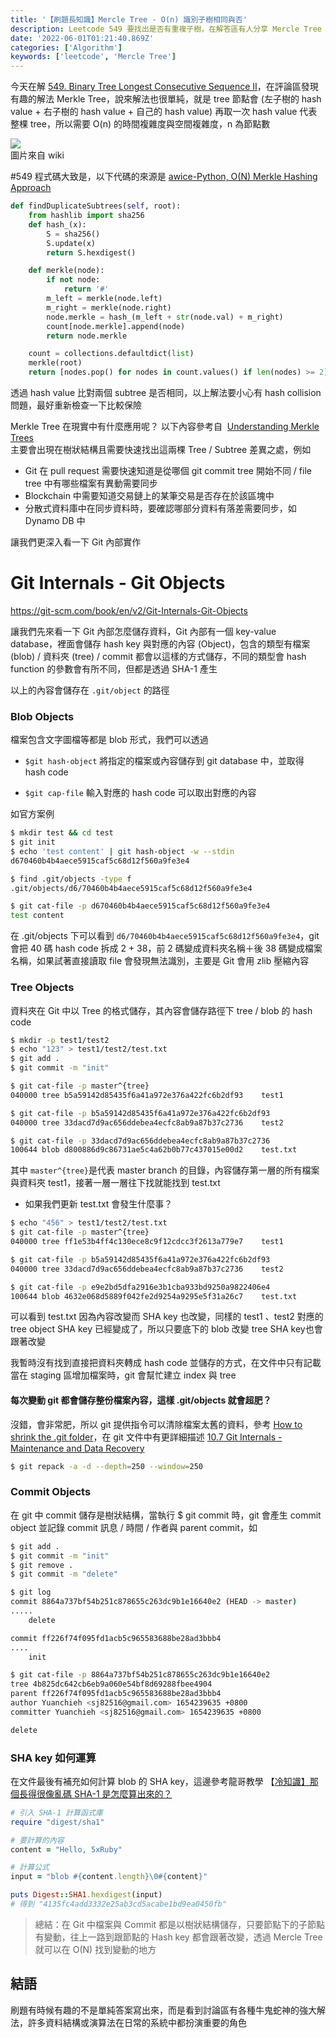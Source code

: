 ```yaml
---
title: '【刷題長知識】Mercle Tree - O(n) 識別子樹相同與否'
description: Leetcode 549 要找出是否有重複子樹，在解答區有人分享 Mercle Tree 解法，在 O(n) 的時間與空間複雜度下解決問題，延伸了解到 Mercle Tree 被廣泛應在許多地方，如 Git / Dynamo DB 等
date: '2022-06-01T01:21:40.869Z'
categories: ['Algorithm']
keywords: ['leetcode', 'Mercle Tree']
---
```


今天在解 [549. Binary Tree Longest Consecutive Sequence II](https://leetcode.com/problems/binary-tree-longest-consecutive-sequence-ii/)，在評論區發現有趣的解法 Merkle Tree，說來解法也很單純，就是 tree 節點會 (左子樹的 hash value \+ 右子樹的 hash value \+ 自己的 hash value) 再取一次 hash value 代表整棵 tree，所以需要 O(n) 的時間複雜度與空間複雜度，n 為節點數

![](https://upload.wikimedia.org/wikipedia/commons/thumb/9/95/Hash_Tree.svg/310px-Hash_Tree.svg.png)  
圖片來自 wiki

\#549 程式碼大致是，以下代碼的來源是 [awice-Python, O(N) Merkle Hashing Approach](https://leetcode.com/problems/find-duplicate-subtrees/discuss/106030/Python-O(N)-Merkle-Hashing-Approach)

```python
def findDuplicateSubtrees(self, root):
    from hashlib import sha256
    def hash_(x):
        S = sha256()
        S.update(x)
        return S.hexdigest()

    def merkle(node):
        if not node:
            return '#'
        m_left = merkle(node.left)
        m_right = merkle(node.right)
        node.merkle = hash_(m_left + str(node.val) + m_right)
        count[node.merkle].append(node)
        return node.merkle

    count = collections.defaultdict(list)
    merkle(root)
    return [nodes.pop() for nodes in count.values() if len(nodes) >= 2]
```

透過 hash value 比對兩個 subtree 是否相同，以上解法要小心有 hash collision 問題，最好重新檢查一下比較保險

Merkle Tree 在現實中有什麼應用呢？ 以下內容參考自  [Understanding Merkle Trees](https://medium.com/geekculture/understanding-merkle-trees-f48732772199)\
主要會出現在樹狀結構且需要快速找出這兩棵 Tree / Subtree 差異之處，例如 

* Git 在 pull request 需要快速知道是從哪個 git commit tree 開始不同 / file tree 中有哪些檔案有異動需要同步
* Blockchain 中需要知道交易鏈上的某筆交易是否存在於該區塊中
* 分散式資料庫中在同步資料時，要確認哪部分資料有落差需要同步，如 Dynamo DB 中

讓我們更深入看一下 Git 內部實作

# Git Internals - Git Objects

<https://git-scm.com/book/en/v2/Git-Internals-Git-Objects>

讓我們先來看一下 Git 內部怎麼儲存資料，Git 內部有一個 key-value database，裡面會儲存 hash key 與對應的內容 (Object)，包含的類型有檔案 (blob) / 資料夾 (tree) / commit 都會以這樣的方式儲存，不同的類型會 hash function 的參數會有所不同，但都是透過 SHA-1 產生

以上的內容會儲存在 `.git/object` 的路徑

### Blob Objects

檔案包含文字圖檔等都是 blob 形式，我們可以透過

* `$git hash-object` 將指定的檔案或內容儲存到 git database 中，並取得 hash code

* `$git cap-file` 輸入對應的 hash code 可以取出對應的內容

如官方案例

```sh
$ mkdir test && cd test
$ git init
$ echo 'test content' | git hash-object -w --stdin
d670460b4b4aece5915caf5c68d12f560a9fe3e4

$ find .git/objects -type f
.git/objects/d6/70460b4b4aece5915caf5c68d12f560a9fe3e4

$ git cat-file -p d670460b4b4aece5915caf5c68d12f560a9fe3e4
test content
```

在 .git/objects 下可以看到 `d6/70460b4b4aece5915caf5c68d12f560a9fe3e4`，git 會把 40 碼 hash code 拆成 2 \+ 38，前 2 碼變成資料夾名稱＋後 38 碼變成檔案名稱，如果試著直接讀取 file 會發現無法識別，主要是 Git 會用 zlib 壓縮內容

### Tree Objects

資料夾在 Git 中以 Tree 的格式儲存，其內容會儲存路徑下 tree / blob 的 hash code

```sh
$ mkdir -p test1/test2
$ echo "123" > test1/test2/test.txt
$ git add .
$ git commit -m "init"

$ git cat-file -p master^{tree}
040000 tree b5a59142d85435f6a41a972e376a422fc6b2df93    test1

$ git cat-file -p b5a59142d85435f6a41a972e376a422fc6b2df93
040000 tree 33dacd7d9ac656ddebea4ecfc8ab9a87b37c2736    test2

$ git cat-file -p 33dacd7d9ac656ddebea4ecfc8ab9a87b37c2736
100644 blob d800886d9c86731ae5c4a62b0b77c437015e00d2    test.txt
```

其中 `master^{tree}`是代表 master branch 的目錄，內容儲存第一層的所有檔案與資料夾 test1，接著一層一層往下找就能找到 test.txt

* 如果我們更新 test.txt 會發生什麼事？

```sh
$ echo "456" > test1/test2/test.txt
$ git cat-file -p master^{tree}
040000 tree ff1e53b4ff4c130ece8c9f12cdcc3f2613a779e7    test1

$ git cat-file -p b5a59142d85435f6a41a972e376a422fc6b2df93
040000 tree 33dacd7d9ac656ddebea4ecfc8ab9a87b37c2736    test2

$ git cat-file -p e9e2bd5dfa2916e3b1cba933bd9250a9822406e4
100644 blob 4632e068d5889f042fe2d9254a9295e5f31a26c7    test.txt
```

可以看到 test.txt 因為內容改變而 SHA key 也改變，同樣的 test1 、test2 對應的 tree object SHA key 已經變成了，所以只要底下的 blob 改變 tree SHA key也會跟著改變

我暫時沒有找到直接把資料夾轉成 hash code 並儲存的方式，在文件中只有記載當在 staging 區增加檔案時，git 會幫忙建立 index 與 tree

#### 每次變動 git 都會儲存整份檔案內容，這樣 .git/objects 就會超肥？
沒錯，會非常肥，所以 git 提供指令可以清除檔案太舊的資料，參考 [How to shrink the .git folder](https://stackoverflow.com/questions/5613345/how-to-shrink-the-git-folder)，在 git 文件中有更詳細描述 [10.7 Git Internals - Maintenance and Data Recovery](https://git-scm.com/book/zh-tw/v2/Git-Internals-Maintenance-and-Data-Recovery)

```sh
$ git repack -a -d --depth=250 --window=250
```


### Commit Objects

在 git 中 commit 儲存是樹狀結構，當執行 $ git commit 時，git 會產生 commit object 並記錄 commit 訊息 / 時間 / 作者與 parent commit，如

```sh
$ git add .
$ git commit -m "init"
$ git remove .
$ git commit -m "delete"

$ git log
commit 8864a737bf54b251c878655c263dc9b1e16640e2 (HEAD -> master)
.....
    delete

commit ff226f74f095fd1acb5c965583688be28ad3bbb4
....
    init

$ git cat-file -p 8864a737bf54b251c878655c263dc9b1e16640e2
tree 4b825dc642cb6eb9a060e54bf8d69288fbee4904
parent ff226f74f095fd1acb5c965583688be28ad3bbb4
author Yuanchieh <sj82516@gmail.com> 1654239635 +0800
committer Yuanchieh <sj82516@gmail.com> 1654239635 +0800

delete
```

### SHA key 如何運算

在文件最後有補充如何計算 blob 的 SHA key，這邊參考龍哥教學 【[冷知識】那個長得很像亂碼 SHA-1 是怎麼算出來的？](https://gitbook.tw/chapters/using-git/how-to-calculate-the-sha1-value) 

```ruby
# 引入 SHA-1 計算函式庫
require "digest/sha1"

# 要計算的內容
content = "Hello, 5xRuby"

# 計算公式
input = "blob #{content.length}\0#{content}"

puts Digest::SHA1.hexdigest(input)
# 得到 "4135fc4add3332e25ab3cd5acabe1bd9ea0450fb"
```

> 總結：在 Git 中檔案與 Commit 都是以樹狀結構儲存，只要節點下的子節點有變動，往上一路到跟節點的 Hash key 都會跟著改變，透過 Mercle Tree 就可以在 O(N) 找到變動的地方

## 結語
刷題有時候有趣的不是單純答案寫出來，而是看到討論區有各種牛鬼蛇神的強大解法，許多資料結構或演算法在日常的系統中都扮演重要的角色